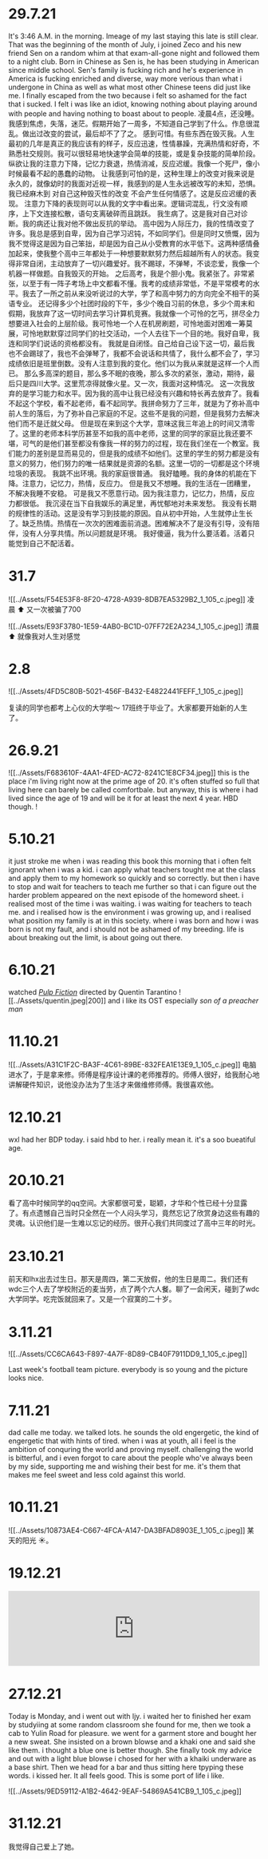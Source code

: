 # 29.7.21
It's 3:46 A.M. in the morning. Imeage of my last staying this late is still clear. That was the beginning of the month of July, i joined Zeco and his new friend Sen on a random whim at that exam-all-gone night and followed them to a night club. Born in Chinese as Sen is, he has been studying in American since middle school. Sen's family is fucking rich and he's experience in America is fucking enriched and diverse, way more verious than what i undergone in China as well as what most other Chinese teens did just like me. I finally escaped from the two because i felt so ashamed for the fact that i sucked. I felt i was like an idiot, knowing nothing about playing around with people and having nothing to boast about to people. 
凌晨4点，还没睡。我感到焦虑，失落，迷茫。假期开始了一周多，不知道自己学到了什么。作息很混乱。做出过改变的尝试，最后却不了了之。
感到可惜。有些东西在毁灭我。人生最初的几年是真正的我应该有的样子，反应迅速，性情暴躁，充满热情和好奇，不熟悉社交规则。我可以很轻易地快速学会简单的技能，或是复杂技能的简单阶段。
纵欲让我的注意力下降，记忆力衰退，热情消减，反应迟缓。我像一个死尸，像小时候最看不起的愚蠢的动物。
让我感到可怕的是，这种生理上的改变对我来说是永久的，就像幼时的我面对近视一样，我感到的是人生永远被改写的未知，恐惧。
我已经麻木到 对自己这种毁灭性的改变 不会产生任何情感了。这是反应迟缓的表现。
注意力下降的表现则可以从我的文字中看出来。逻辑词混乱，行文没有顺序，上下文连接松散，语句支离破碎而且跳跃。
我生病了。这是我对自己对诊断。我的病还让我对他不做出反抗的举动。
高中因为人际压力，我的性情改变了许多。我总是感到自卑，因为自己学习迟钝，不如同学们。但是同时又愤慨，因为我不觉得这是因为自己笨拙，却是因为自己从小受教育的水平低下。这两种感情叠加起来，使我整个高中三年都处于一种想要默默努力然后超越所有人的状态。我变得非常自闭，主动放弃了一切兴趣爱好。我不踢球，不弹琴，不谈恋爱，我像一个机器一样做题。自我毁灭的开始。
之后高考，我是个胆小鬼。我紧张了。非常紧张，以至于有一阵子考场上中文都看不懂。我考的成绩非常低，不是平常模考的水平。我去了一所之前从来没听说过的大学，学了和高中努力的方向完全不相干的英语专业。
还记得多少个社团时段的下午，多少个晚自习前的休息，多少个周末和假期，我放弃了这一切时间去学习计算机竞赛。我就像一个可怜的乞丐，拼尽全力想要进入社会的上层阶级。我可怜地一个人在机房刷题，可怜地面对困难一筹莫展，可怜地默默穿过同学们的社交活动，一个人去往下一个目的地。我好自卑，我连和同学们说话的资格都没有。
我就是自闭怪。自己给自己设下这一切，最后我也不会踢球了，我也不会弹琴了，我都不会说话和共情了，我什么都不会了，学习成绩依旧是班里倒数。没有人注意到我的变化。他们以为我从来就是这样一个人而已。
那么多高深的题目，那么多不眠的夜晚，那么多次的紧张，激动，期待，最后只是四川大学。这里荒凉得就像火星。又一次，我面对这种情况。
这一次我放弃的是学习能力和水平。因为我的高中让我已经没有兴趣和特长再去放弃了。我看不起这个学校，看不起老师，看不起同学。我拼命努力了三年，就是为了弥补高中前人生的落后，为了弥补自己家庭的不足。这些不是我的问题，但是我努力去解决他们而不是迁就父母。
但是现在来到这个大学，意味这我三年追上的时间又清零了。这里的老师本科学历甚至不如我的高中老师，这里的同学的家庭比我还要不堪，可气的是他们甚至都没有像我一样的努力的过程，现在我们坐在一个教室。我们能力的差别是显而易见的，但是我的成绩不如他们。这里的学生的努力都是没有意义的努力，他们努力的唯一结果就是资源的名额。这里一切的一切都是这个环境垃圾的表现。
我跳不出环境。我的家庭很普通。
我好瞌睡。我的身体的机能在下降。注意力，记忆力，热情，反应力。 但是我又不想睡。我的生活在一团糟里，不解决我睡不安稳。
可是我又不愿意行动。因为我注意力，记忆力，热情，反应力都很低。
我沉浸在当下自我娱乐的满足里，再忧郁地对未来发愁。
我没有长期的规律性的活动。这是没有学习到技能的原因。自从初中开始，人生就停止生长了。缺乏热情。热情在一次次的困难面前消退。困难解决不了是没有引导，没有陪伴，没有人分享共情。所以问题就是环境。
我好傻逼，我为什么要活着。活着只能觉到自己不配活着。

# 31.7
![[../Assets/F54E53F8-8F20-4728-A939-8DB7EA5329B2_1_105_c.jpeg]]
凌晨 ⬆️ 又一次被骗了700

![[../Assets/E93F3780-1E59-4AB0-BC1D-07FF72E2A234_1_105_c.jpeg]]
清晨⬆️ 就像我对人生对感觉
# 2.8

![[../Assets/4FD5C80B-5021-456F-B432-E4822441FEFF_1_105_c.jpeg]]

复读的同学也都考上心仪的大学啦～ 17班终于毕业了。大家都要开始新的人生了。

# 26.9.21
![[../Assets/F683610F-4AA1-4FED-AC72-8241C1E8CF34.jpeg]]
this is the place i'm living right now at the prime age of 20. it's often stuffed so full that living here can barely be called comfortbale. but anyway, this is where i had lived since the age of 19 and will be it for at least the next 4 year. HBD though. !
# 5.10.21
it just stroke me when i was reading this book this morning that i often felt ignorant when i was a kid. i can apply what teachers tought me at the class and apply them to my homework so quickly and so correctly. but then i have to stop and wait for teachers to teach me further so that i can figure out the harder problem appeared on the next episode of the homeword sheet. i realised most of the time i was waiting. i was waiting for teachers to teach me. and i realised how is the environment i was growing up, and i realised what position my family is at in this society. where i was born and how i was born is not my fault, and i should not be ashamed of my breeding. life is about breaking out the limit, is about going out there.  
# 6.10.21
watched *[Pulp Fiction](https://www.nunuyy.cc/dianying/13758.html)* directed by Quentin Tarantino 
![[../Assets/quentin.jpeg|200]]
and i like its OST especially *son of a preacher man*
# 11.10.21
![[../Assets/A31C1F2C-BA3F-4C61-89BE-832FEA1E13E9_1_105_c.jpeg]]
电脑进水了，于是拿来修。师傅是程序设计课的老师推荐的。师傅人很好，给我耐心地讲解硬件知识，说他没办法为了生活才来做维修师傅。我很喜欢他。

# 12.10.21
wxl had her BDP today. i said hbd to her. i really mean it. it's a soo bueatiful age.

# 20.10.21
看了高中时候同学的qq空间。大家都很可爱，聪颖，才华和个性已经十分显露了。有点遗憾自己当时只全然在一个人闷头学习，竟然忘记了欣赏身边这些有趣的灵魂。认识他们是一生难以忘记的经历。很开心我们共同度过了高中三年的时光。

# 23.10.21
前天和lhx出去过生日。那天是周四，第二天放假，他的生日是周二。我们还有wdc三个人去了学校附近的麦当劳，点了两个六人餐。聊了一会闲天，碰到了wdc大学同学。吃完饭就回来了。又是一个寂寞的二十岁。

# 3.11.21

![[../Assets/CC6CA643-F897-4A7F-8D89-CB40F7911DD9_1_105_c.jpeg]]

Last week's football team picture. everybody is so young and the picture looks nice.  

# 7.11.21
dad calle me today. we talked lots. he sounds the old engergetic, the kind of engergetic that with hints of tired. 
when i was at youth, all i feel is the ambition of conquring the world and proving myself. challenging the world is bitterful, and i even forgot to care about the people who've always been by my side, supporting me and wishing their best for me. it's them that makes me feel sweet and less cold against this world. 

# 10.11.21
![[../Assets/10873AE4-C667-4FCA-A147-DA3BFAD8903E_1_105_c.jpeg]]
某天的阳光 ☀️。
# 19.12.21
<iframe allow="autoplay *; encrypted-media *; fullscreen *" frameborder="0" height="150" style="width:100%;max-width:660px;overflow:hidden;background:transparent;" sandbox="allow-forms allow-popups allow-same-origin allow-scripts allow-storage-access-by-user-activation allow-top-navigation-by-user-activation" src="https://embed.music.apple.com/cn/album/%E8%AF%B4%E5%A5%BD%E4%B8%8D%E5%93%AD/1480230399?i=1480230401&l=en"></iframe>


# 27.12.21
Today is Monday, and i went out with ljy. i waited her to finished her exam by studyiing at some random classroom she found for me, then we took a cab to Yulin Road for pleasure. we went for a garment store and bought her a new sweat. She insisted on a brown blowse and a khaki one and said she like them. i thought a blue one is better though. She finally took my advice and out with a light blue blowse i chosed for her with a khaiki underware as a base shirt. Then we head for a bar and thus sitting here tpyping these words. i kissed her. It all feels good. This is some port of life i like.

![[../Assets/9ED59112-A1B2-4642-9EAF-54869A541CB9_1_105_c.jpeg]]

# 31.12.21
 我觉得自己爱上了她。
 
 
